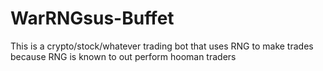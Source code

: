 # WarRNGsus-Buffet
This is a crypto/stock/whatever trading bot that uses RNG to make trades because RNG is known to out perform hooman traders
